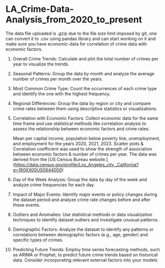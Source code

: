 # LA_Crime-Data-Analysis_from_2020_to_present

The data file uploaded is .gzip due to the file size limit imposed by git, one can convert it to .csv using pandas library
and can start working on it and make sure you have economic-data for correlation of crime data with economic factors.
1. Overall Crime Trends:
   Calculate and plot the total number of crimes per year to visualize the trends.
2. Seasonal Patterns:
   Group the data by month and analyze the average number of crimes per month over
the years.
3. Most Common Crime Type:
   Count the occurrences of each crime type and identify the one with the highest
frequency.
4. Regional Differences:
   Group the data by region or city and compare crime rates between them using descriptive statistics or visualizations.
5. Correlation with Economic Factors:
    Collect economic data for the same time frame and use statistical methods like correlation analysis to assess the 
    relationship between economic factors and crime rates.

   Mean per capital income, population below poverty line, unemployment, and employment for the years 2020, 2021, 2023. 
   Scatter plots & Correlation coefficient was used to show the strength of association between economic factors & number of 
   crimes per year. The data was derived from the [US Census Bureau website.] 
   (https://data.census.gov/profile/Los_Angeles_city,_California?g=160XX00US0644000)
7. Day of the Week Analysis:
   Group the data by day of the week and analyze crime frequencies for each day.
8. Impact of Major Events:
    Identify major events or policy changes during the dataset period and analyze crime rate changes before and after these 
    events.
9. Outliers and Anomalies:
   Use statistical methods or data visualization techniques to identify dataset outliers and investigate unusual patterns.
10. Demographic Factors:
   Analyze the dataset to identify any patterns or correlations between demographic factors (e.g., age, gender) and specific 
   types of crimes.
11. Predicting Future Trends:
    Employ time series forecasting methods, such as ARIMA or Prophet, to predict future crime trends based on historical 
     data. Consider incorporating relevant external factors into your models
